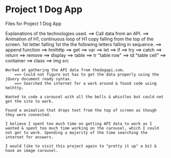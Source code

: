 # Project 1 Dog App
 Files for Project 1 Dog App

Explanations of the technologies used.
    ==> Call data from an API.
    ==> Animation of H1, continuous loop of H1 copy falling from the top of the screen. 1st letter falling 1st the the following letters falling in sequence.
    ==> append function
    ==> hmlhttp
    ==> get
    ==> var
    ==> let
    ==> if
    ==> try
    ==> catch
    ==> return
    ==> remove
    ==> display
    ==> table
        ==> tr "table row"
        ==> td "table cell"
    ==> container
    ==> class
    ==> img src

    Worked at gathering the API data from thedogapi.com.
        ==> Could not figure out has to get the data properly using the jQuery document ready syntax.
        ==> Searched the internet for a work around & found code using hmlhttp.

    Wanted to code a carousel with all the bells & whistles but could not get the site to work.

    Found a animation that drops text from the top of screen as though they were connected.

    I believe I spent too much time on getting API data to work as I wanted & spent too much time working on the carousel, which I could not get to work. Spending a majority of the time searching the internet for answers.

    I would like to visit this project again to "pretty it up" a bit & have an image carousel.

